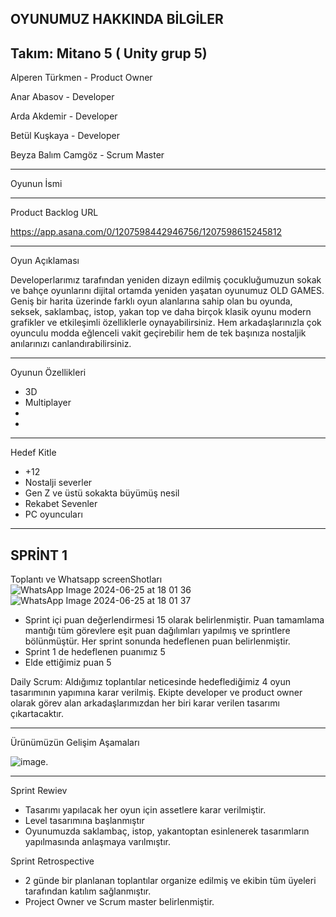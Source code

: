OYUNUMUZ HAKKINDA BİLGİLER
---------------------------------------------------------------------------------------------------------------------------------------------------------------------------------------------------------------
Takım: Mitano 5 ( Unity grup 5)
---------------------------------------------------------------------------------------------------------------------------------------------------------------------------------------------------------------
Alperen Türkmen - Product Owner
                    
Anar Abasov - Developer
                    
Arda Akdemir - Developer
                    
Betül Kuşkaya - Developer
                    
Beyza Balım Camgöz - Scrum Master

---------------------------------------------------------------------------------------------------------------------------------------------------------------------------------------------------------------
Oyunun İsmi 


---------------------------------------------------------------------------------------------------------------------------------------------------------------------------------------------------------------
Product Backlog URL

https://app.asana.com/0/1207598442946756/1207598615245812

---------------------------------------------------------------------------------------------------------------------------------------------------------------------------------------------------------------

Oyun Açıklaması

Developerlarımız tarafından yeniden dizayn edilmiş çocukluğumuzun sokak ve bahçe oyunlarını dijital ortamda yeniden yaşatan oyunumuz OLD GAMES. Geniş bir harita üzerinde farklı oyun alanlarına sahip olan bu oyunda, seksek, saklambaç, istop, yakan top ve daha birçok klasik oyunu modern grafikler ve etkileşimli özelliklerle oynayabilirsiniz. Hem arkadaşlarınızla çok oyunculu modda eğlenceli vakit geçirebilir hem de tek başınıza nostaljik anılarınızı canlandırabilirsiniz.

------------------------------------------------------------------------------------------------------------------------------------------------------------------------------------------------------------

Oyunun Özellikleri

- 3D
- Multiplayer
- 
-

-------------------------------------------------------------------------------------------------------------------------------------------------------------------------------------------------------------
Hedef Kitle

- +12
- Nostalji severler
- Gen Z ve üstü sokakta büyümüş nesil
- Rekabet Sevenler
- PC oyuncuları

  


 -----------------------------------------------------------------------------------------------------------------------------------------------------------------------------------------------------------

 SPRİNT 1
 ------------------------------------------------------------------------------------------------------------------------------------------------------------------------------------------------------------

Toplantı ve Whatsapp screenShotları
![WhatsApp Image 2024-06-25 at 18 01 36](https://github.com/AlperenTurkmen/Mitano5/assets/163754127/9763a3f5-7c76-4fcd-bf94-a813e68fdfe2)   ![WhatsApp Image 2024-06-25 at 18 01 37](https://github.com/AlperenTurkmen/Mitano5/assets/163754127/0d49a877-ccb7-4420-8e2d-151f80b2347a)


- Sprint içi puan değerlendirmesi 15 olarak belirlenmiştir. Puan tamamlama mantığı tüm görevlere eşit puan dağılımları yapılmış ve sprintlere bölünmüştür. Her sprint sonunda hedeflenen puan belirlenmiştir.
- Sprint 1 de hedeflenen puanımız 5
- Elde ettiğimiz puan 5

Daily Scrum: Aldığımız toplantılar neticesinde hedeflediğimiz 4 oyun tasarımının yapımına karar verilmiş. Ekipte developer ve product owner olarak görev alan arkadaşlarımızdan her biri karar verilen tasarımı çıkartacaktır.

------------------------------------------------------------------------------------------------------------------------------------------------------------------------------------------------------------------------------

Ürünümüzün Gelişim Aşamaları

![image](https://github.com/AlperenTurkmen/Mitano5/assets/163754127/6eb8b04d-7083-4398-ac82-c64911602db2).  

------------------------------------------------------------------------------------------------------------------------------------

Sprint Rewiev

* Tasarımı yapılacak her oyun için assetlere karar verilmiştir.
* Level tasarımına başlanmıştır
* Oyunumuzda saklambaç, istop, yakantoptan esinlenerek tasarımların yapılmasında anlaşmaya varılmıştır.

Sprint Retrospective 

* 2 günde bir planlanan toplantılar organize edilmiş ve ekibin tüm üyeleri tarafından katılım sağlanmıştır.
* Project Owner ve Scrum master belirlenmiştir.
